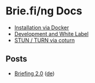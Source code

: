 # Brie.fi/ng Docs

- [Installation via Docker](docker.md)
- [Development and White Label](development.md)
- [STUN / TURN via coturn](coturn.md)

## Posts

- [Briefing 2.0](version2-en.md) ([de](version2-de.md))
